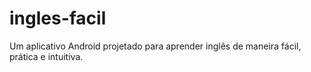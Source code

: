 # ingles-facil
Um aplicativo Android projetado para aprender inglês de maneira fácil, prática e intuitiva.
